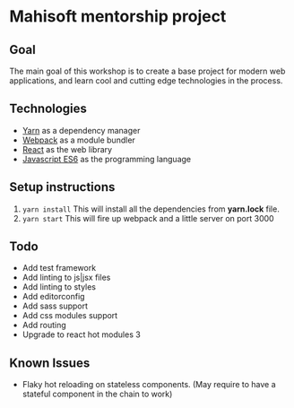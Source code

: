 # Mahisoft mentorship project

## Goal

The main goal of this workshop is to create a base project for modern web applications, and learn cool and cutting edge technologies in the process.

## Technologies

* [Yarn](https://yarnpkg.com/en/) as a dependency manager
* [Webpack](https://webpack.js.org/) as a module bundler
* [React](https://facebook.github.io/react/) as the web library
* [Javascript ES6](http://es6-features.org/) as the programming language

## Setup instructions

1. `yarn install` This will install all the dependencies from **yarn.lock** file.
2. `yarn start` This will fire up webpack and a little server on port 3000

## Todo
* Add test framework
* Add linting to js|jsx files
* Add linting to styles
* Add editorconfig
* Add sass support
* Add css modules support
* Add routing
* Upgrade to react hot modules 3

## Known Issues

* Flaky hot reloading on stateless components. (May require to have a stateful component in the chain to work)
